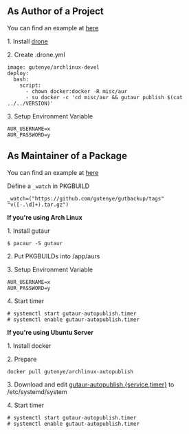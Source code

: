 As Author of a Project
----------------------

You can find an example at [here](https://github.com/gutenye/gutbackup)

1\. Install [drone](https://github.com/drone/drone)

2\. Create .drone.yml

```
image: gutenye/archlinux-devel
deploy:
  bash:
    script:
      - chown docker:docker -R misc/aur
      - su docker -c 'cd misc/aur && gutaur publish $(cat ../../VERSION)'
```

3\. Setup Environment Variable

```
AUR_USERNAME=x
AUR_PASSWORD=y
```

As Maintainer of a Package
--------------------------

You can find an example at [here](https://github.com/gutenye/aurs)

Define a `_watch` in PKGBUILD

```
_watch=("https://github.com/gutenye/gutbackup/tags" "v([-.\d]+).tar.gz")
```

**If you're using Arch Linux**

1\. Install gutaur

```
$ pacaur -S gutaur
```

2\. Put PKGBUILDs into /app/aurs

3\. Setup Environment Variable

```
AUR_USERNAME=x
AUR_PASSWORD=y
```

4\. Start timer

```
# systemctl start gutaur-autopublish.timer
# systemctl enable gutaur-autopublish.timer
```

**If you're using Ubuntu Server**

1\. Install docker

2\. Prepare

```
docker pull gutenye/archlinux-autopublish
```

3\. Download and edit [gutaur-autopublish.{service,timer}](https://github.com/gutenye/gutaur/blob/master/misc/docker) to /etc/systemd/system

4\. Start timer

```
# systemctl start gutaur-autopublish.timer
# systemctl enable gutaut-autopublish.timer
```
